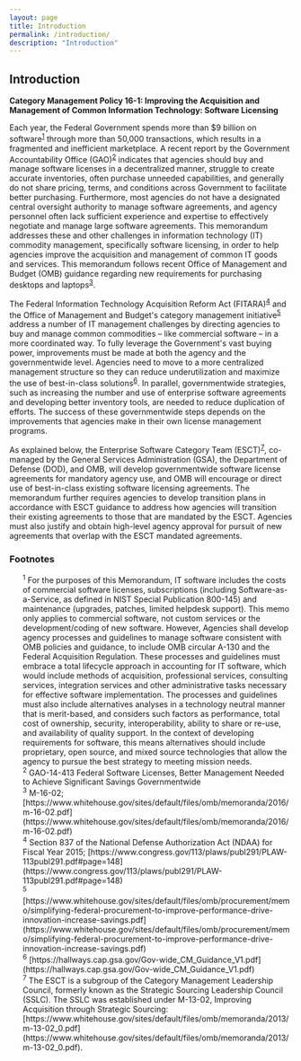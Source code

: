 ```yaml
---
layout: page
title: Introduction
permalink: /introduction/
description: "Introduction"
---
```

## **Introduction**

**Category Management Policy 16-1: Improving the Acquisition and Management of Common Information Technology: Software Licensing**

Each year, the Federal Government spends more than $9 billion on software<sup id="fnr1"><a href="#fn1">1</a></sup> through more than 50,000 transactions, which results in a fragmented and inefficient marketplace. A recent report by the Government Accountability Office (GAO)<sup id="fnr2"><a href="#fn2">2</a></sup> indicates that agencies should buy and manage software licenses in a decentralized manner, struggle to create accurate inventories, often purchase unneeded capabilities, and generally do not share pricing, terms, and conditions across Government to facilitate better purchasing. Furthermore, most agencies do not have a designated central oversight authority to manage software agreements, and agency personnel often lack sufficient experience and expertise to effectively negotiate and manage large software agreements. This memorandum addresses these and other challenges in information technology (IT) commodity management, specifically software licensing, in order to help agencies improve the acquisition and management of common IT goods and services. This memorandum follows recent Office of Management and Budget (OMB) guidance regarding new requirements for purchasing desktops and laptops<sup id="fnr3"><a href="#fn3">3</a></sup>.

The Federal Information Technology Acquisition Reform Act (FITARA)<sup id="fnr4"><a href="#fn4">4</a></sup> and the Office of Management and Budget's category management initiative<sup id="fnr5"><a href="#fn5">5</a></sup> address a number of IT management challenges by directing agencies to buy and manage common commodities – like commercial software – in a more coordinated way. To fully leverage the Government's vast buying power, improvements must be made at both the agency and the governmentwide level. Agencies need to move to a more centralized management structure so they can reduce underutilization and maximize the use of best-in-class solutions<sup id="fnr6"><a href="#fn6">6</a></sup>. In parallel, governmentwide strategies, such as increasing the number and use of enterprise software agreements and developing better inventory tools, are needed to reduce duplication of efforts.  The success of these governmentwide steps depends on the improvements that agencies make in their own license management programs.

As explained below, the Enterprise Software Category Team (ESCT)<sup id="fnr7"><a href="#fn7">7</a></sup>, co-managed by the General Services Administration (GSA), the Department of Defense (DOD), and OMB, will develop governmentwide software license agreements for mandatory agency use, and OMB will encourage or direct use of best-in-class existing software licensing agreements.  The memorandum further requires agencies to develop transition plans in accordance with ESCT guidance to address how agencies will transition their existing agreements to those that are mandated by the ESCT. Agencies must also justify and obtain high-level agency approval for pursuit of new agreements that overlap with the ESCT mandated agreements.

### Footnotes

<ul style="list-style-type:none">
<li id="fn1"><sup>1</sup> For the purposes of this Memorandum, IT software includes the costs of commercial software licenses, subscriptions (including Software-as-a-Service, as defined in NIST Special Publication 800-145) and maintenance (upgrades, patches, limited helpdesk support). This memo only applies to commercial software, not custom services or the development/coding of new software. However, Agencies shall develop agency processes and guidelines to manage software consistent with OMB policies and guidance, to include OMB circular A-130 and the Federal Acquisition Regulation.  These processes and guidelines must embrace a total lifecycle approach in accounting for IT software, which would include methods of acquisition, professional services, consulting services, integration services and other administrative tasks necessary for effective software implementation.  The processes and guidelines must also include alternatives analyses in a technology neutral manner that is merit-based, and considers such factors as performance, total cost of ownership, security, interoperability, ability to share or re-use, and availability of quality support.  In the context of developing requirements for software, this means alternatives should include proprietary, open source, and mixed source technologies that allow the agency to pursue the best strategy to meeting mission needs.</a></li>

<li id="fn2"><sup>2</sup> GAO-14-413 Federal Software Licenses, Better Management Needed to Achieve Significant Savings Governmentwide</a></li>

<li id="fn3"><sup>3</sup> M-16-02; [https://www.whitehouse.gov/sites/default/files/omb/memoranda/2016/m-16-02.pdf](https://www.whitehouse.gov/sites/default/files/omb/memoranda/2016/m-16-02.pdf)</a></li>
 
 <li id="fn4"><sup>4</sup> Section 837 of the National Defense Authorization Act (NDAA) for Fiscal Year 2015; [https://www.congress.gov/113/plaws/publ291/PLAW-113publ291.pdf#page=148](https://www.congress.gov/113/plaws/publ291/PLAW-113publ291.pdf#page=148)</a></li>
 
 <li id="fn5"><sup>5</sup> [https://www.whitehouse.gov/sites/default/files/omb/procurement/memo/simplifying-federal-procurement-to-improve-performance-drive-innovation-increase-savings.pdf](https://www.whitehouse.gov/sites/default/files/omb/procurement/memo/simplifying-federal-procurement-to-improve-performance-drive-innovation-increase-savings.pdf) </a></li>
 
 <li id="fn6"><sup>6</sup> [https://hallways.cap.gsa.gov/Gov-wide_CM_Guidance_V1.pdf](https://hallways.cap.gsa.gov/Gov-wide_CM_Guidance_V1.pdf)</a></li>
 
 <li id="fn7"><sup>7</sup> The ESCT is a subgroup of the Category Management Leadership Council, formerly known as the Strategic Sourcing Leadership Council (SSLC).  The SSLC was established under M-13-02, Improving Acquisition through Strategic Sourcing: [https://www.whitehouse.gov/sites/default/files/omb/memoranda/2013/m-13-02_0.pdf](https://www.whitehouse.gov/sites/default/files/omb/memoranda/2013/m-13-02_0.pdf).</a></li>
  
  

  
  


